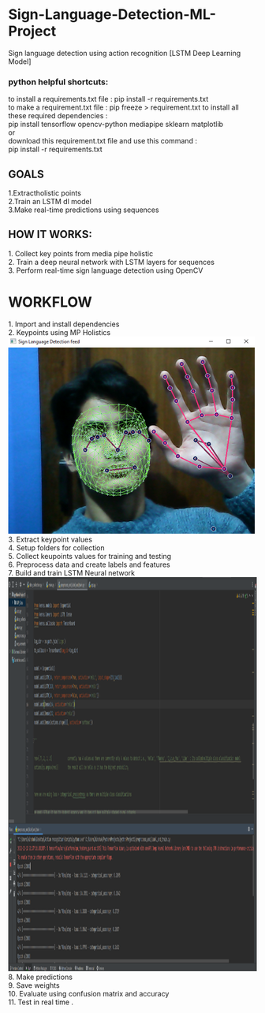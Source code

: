 <h1> Sign-Language-Detection-ML-Project</h1>
Sign language detection using action recognition [LSTM Deep Learning Model]

<h3>python helpful shortcuts:</h3>
to install a requirements.txt file : pip install -r requirements.txt <br>
to make a requirement.txt file : pip freeze > requirement.txt
to install all these required dependencies : <br>
pip install tensorflow opencv-python mediapipe sklearn matplotlib <br>
                    or <br>
download this requirement.txt file and use this command : <br>
pip install -r requirements.txt<br>




<h2>GOALS</h2>
1.Extractholistic points<br>
2.Train an LSTM dl model<br>
3.Make real-time predictions using sequences<br>

<h2>HOW IT WORKS:</h2>
1.	Collect key points from media pipe holistic <br>
2.	Train a deep neural network with LSTM layers for sequences<br>
3.	Perform real-time sign language detection using OpenCV<br>

<h1>WORKFLOW</h1>
1.	Import and install dependencies<br>
2.	Keypoints using MP Holistics<br>
<img src="images/landmarkings.png" width="32" height="32" style="width:500px;height:400px" />
3.	Extract keypoint values<br>
4.	Setup folders for collection<br>
5.	Collect keupoints values for training and testing<br>
6.	Preprocess data and create labels and features<br>
7.	Build and train LSTM Neural network<br>
<img src="images/training.png" width="32" height="32" style="width:2000px;height:800px" />
8.	Make predictions<br>
9.	Save weights<br>
10.	Evaluate using confusion matrix and accuracy<br>
11.	Test in real time .<br>




